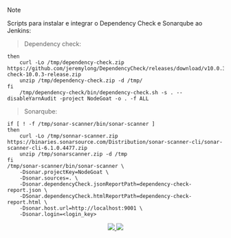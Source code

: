 > [!NOTE]
> Scripts para instalar e integrar o Dependency Check e Sonarqube ao Jenkins:

> Dependency check:
```if [ ! -f /tmp/dependency-check/bin/dependency-check.sh ]
then
	curl -Lo /tmp/dependency-check.zip https://github.com/jeremylong/DependencyCheck/releases/download/v10.0.3/dependency-check-10.0.3-release.zip
 	unzip /tmp/dependency-check.zip -d /tmp/
fi
	/tmp/dependency-check/bin/dependency-check.sh -s . --disableYarnAudit -project NodeGoat -o . -f ALL
```


> Sonarqube:
```
if [ ! -f /tmp/sonar-scanner/bin/sonar-scanner ]
then
    curl -Lo /tmp/sonnar-scanner.zip https://binaries.sonarsource.com/Distribution/sonar-scanner-cli/sonar-scanner-cli-6.1.0.4477.zip
    unzip /tmp/sonarscanner.zip -d /tmp
fi
/tmp/sonar-scanner/bin/sonar-scanner \
    -Dsonar.projectKey=NodeGoat \
    -Dsonar.sources=. \
    -Dsonar.dependencyCheck.jsonReportPath=dependency-check-report.json \
    -DSonar.dependencyCheck.htmlReportPath=dependency-check-report.html \
    -Dsonar.host.url=http://localhost:9001 \
    -Dsonar.login=<login_key>
```
<p align="center">
  <a href="https://www.jenkins.io">
    <img src="https://img.shields.io/badge/Jenkins-49728B?style=for-the-badge&logo=jenkins&logoColor=white"/>
  </a>
  <a href="https://www.sonarsource.com/products/sonarqube/">
    <img src="https://img.shields.io/badge/Sonarqube-5190cf?style=for-the-badge&logo=sonarqube&logoColor=white"/>
  </a>
</p>
